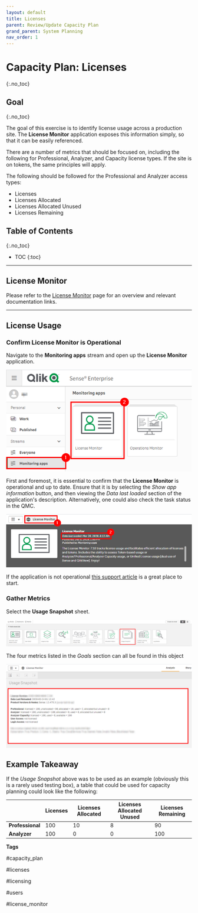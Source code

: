 ```yaml
---
layout: default
title: Licenses
parent: Review/Update Capacity Plan
grand_parent: System Planning
nav_order: 1
---
```


# Capacity Plan: Licenses <i class="fas fa-dolly-flatbed fa-xs" title="Shipped | Native Capability"></i>
{:.no_toc}

## Goal
{:.no_toc}

The goal of this exercise is to identify license usage across a production site. The **License Monitor** application exposes this information simply, so that it can be easily referenced.

There are a number of metrics that should be focused on, including the following for Professional, Analyzer, and Capacity license types. If the site is on tokens, the same principles will apply.

The following should be followed for the Professional and Analyzer access types:

- Licenses
- Licenses Allocated
- Licenses Allocated Unused
- Licenses Remaining

## Table of Contents
{:.no_toc}

* TOC
{:toc}

-------------------------

## License Monitor

Please refer to the [License Monitor](../../tooling/license_monitor.md) page for an overview and relevant documentation links.

-------------------------

## License Usage

### Confirm License Monitor is Operational

Navigate to the **Monitoring apps** stream and open up the **License Monitor** application.

![capacity_planning_licenses_1.png](images/capacity_planning_licenses_1.png)

First and foremost, it is essential to confirm that the **License Monitor** is operational and up to date. Ensure that it is by selecting the _Show app information_ button, and then viewing the _Data last loaded_ section of the application's description. Alternatively, one could also check the task status in the QMC.

![capacity_planning_licenses_0.png](images/capacity_planning_licenses_0.png)

If the application is not operational [this support article](https://support.qlik.com/articles/000024083) is a great place to start.

### Gather Metrics

Select the **Usage Snapshot** sheet.

![capacity_planning_licenses_11.png](images/capacity_planning_licenses_11.png)

The four metrics listed in the _Goals_ section can all be found in this object

![capacity_planning_licenses_10.png](images/capacity_planning_licenses_10.png)

## Example Takeaway

If the _Usage Snapshot_ above was to be used as an example (obviously this is a rarely used testing box), a table that could be used for capacity planning could look like the following:

|                  | Licenses | Licenses Allocated | Licenses Allocated Unused | Licenses Remaining |
|------------------|----------|--------------------|---------------------------|--------------------|
| **Professional** | 100      | 10                 | 8                         | 90                 |
| **Analyzer**     | 100      | 0                  | 0                         | 100                |

**Tags**

#capacity_plan

#licenses

#licensing

#users

#license_monitor

&nbsp;